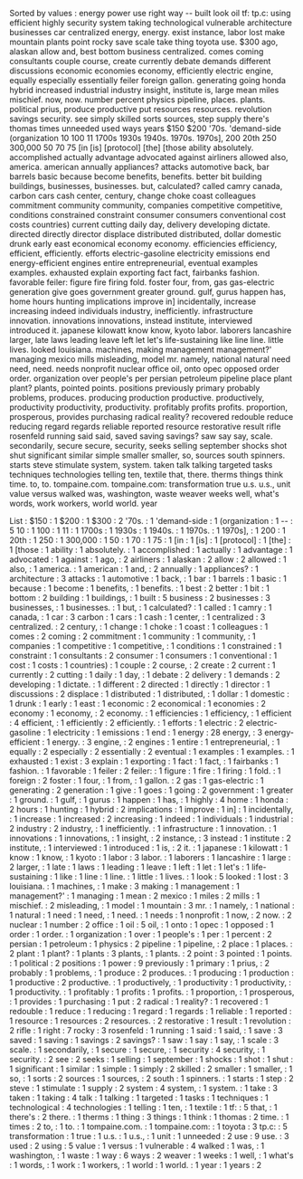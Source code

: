Sorted by values :
energy power use right way -- built look oil tf: tp.c: using efficient highly security system taking technological vulnerable architecture businesses car centralized energy, energy. exist instance, labor lost make mountain plants point rocky save scale take thing toyota use. $300 ago, alaskan allow and, best bottom business centralized. comes coming consultants couple course, create currently debate demands different discussions economic economies economy, efficiently electric engine, equally especially essentially feiler foreign gallon. generating going honda hybrid increased industrial industry insight, institute is, large mean miles mischief. now, now. number percent physics pipeline, places. plants. political prius, produce productive put resources resources. revolution savings security. see simply skilled sorts sources, step supply there's thomas times unneeded used ways years $150 $200 '70s. 'demand-side (organization 10 100 11 1700s 1930s 1940s. 1970s. 1970s], 200 20th 250 300,000 50 70 75 [in [is] [protocol] [the] [those ability absolutely. accomplished actually advantage advocated against airliners allowed also, america. american annually appliances? attacks automotive back, bar barrels basic because become benefits, benefits. better bit building buildings, businesses, businesses. but, calculated? called camry canada, carbon cars cash center, century, change choke coast colleagues commitment community community, companies competitive competitive, conditions constrained constraint consumer consumers conventional cost costs countries) current cutting daily day, delivery developing dictate. directed directly director displace distributed distributed, dollar domestic drunk early east economical economy economy. efficiencies efficiency, efficient, efficiently. efforts electric-gasoline electricity emissions end energy-efficient engines entire entrepreneurial, eventual examples examples. exhausted explain exporting fact fact, fairbanks fashion. favorable feiler: figure fire firing fold. foster four, from, gas gas-electric generation give goes government greater ground. gulf, gurus happen has, home hours hunting implications improve in] incidentally, increase increasing indeed individuals industry, inefficiently. infrastructure innovation. innovations innovations, instead institute, interviewed introduced it. japanese kilowatt know know, kyoto labor. laborers lancashire larger, late laws leading leave left let let's life-sustaining like line line. little lives. looked louisiana. machines, making management management?' managing mexico mills misleading, model mr. namely, national natural need need, need. needs nonprofit nuclear office oil, onto opec opposed order order. organization over people's per persian petroleum pipeline place plant plant? plants, pointed points. positions previously primary probably problems, produces. producing production productive. productively, productivity productivity, productivity. profitably profits profits. proportion, prosperous, provides purchasing radical reality? recovered redouble reduce reducing regard regards reliable reported resource restorative result rifle rosenfeld running said said, saved saving savings? saw say say, scale. secondarily, secure secure, security, seeks selling september shocks shot shut significant similar simple smaller smaller, so, sources south spinners. starts steve stimulate system, system. taken talk talking targeted tasks techniques technologies telling ten, textile that, there. therms things think time. to, to. tompaine.com. tompaine.com: transformation true u.s. u.s., unit value versus walked was, washington, waste weaver weeks well, what's words, work workers, world world. year 

List :
$150 : 1
$200 : 1
$300 : 2
'70s. : 1
'demand-side : 1
(organization : 1
-- : 5
10 : 1
100 : 1
11 : 1
1700s : 1
1930s : 1
1940s. : 1
1970s. : 1
1970s], : 1
200 : 1
20th : 1
250 : 1
300,000 : 1
50 : 1
70 : 1
75 : 1
[in : 1
[is] : 1
[protocol] : 1
[the] : 1
[those : 1
ability : 1
absolutely. : 1
accomplished : 1
actually : 1
advantage : 1
advocated : 1
against : 1
ago, : 2
airliners : 1
alaskan : 2
allow : 2
allowed : 1
also, : 1
america. : 1
american : 1
and, : 2
annually : 1
appliances? : 1
architecture : 3
attacks : 1
automotive : 1
back, : 1
bar : 1
barrels : 1
basic : 1
because : 1
become : 1
benefits, : 1
benefits. : 1
best : 2
better : 1
bit : 1
bottom : 2
building : 1
buildings, : 1
built : 5
business : 2
businesses : 3
businesses, : 1
businesses. : 1
but, : 1
calculated? : 1
called : 1
camry : 1
canada, : 1
car : 3
carbon : 1
cars : 1
cash : 1
center, : 1
centralized : 3
centralized. : 2
century, : 1
change : 1
choke : 1
coast : 1
colleagues : 1
comes : 2
coming : 2
commitment : 1
community : 1
community, : 1
companies : 1
competitive : 1
competitive, : 1
conditions : 1
constrained : 1
constraint : 1
consultants : 2
consumer : 1
consumers : 1
conventional : 1
cost : 1
costs : 1
countries) : 1
couple : 2
course, : 2
create : 2
current : 1
currently : 2
cutting : 1
daily : 1
day, : 1
debate : 2
delivery : 1
demands : 2
developing : 1
dictate. : 1
different : 2
directed : 1
directly : 1
director : 1
discussions : 2
displace : 1
distributed : 1
distributed, : 1
dollar : 1
domestic : 1
drunk : 1
early : 1
east : 1
economic : 2
economical : 1
economies : 2
economy : 1
economy, : 2
economy. : 1
efficiencies : 1
efficiency, : 1
efficient : 4
efficient, : 1
efficiently : 2
efficiently. : 1
efforts : 1
electric : 2
electric-gasoline : 1
electricity : 1
emissions : 1
end : 1
energy : 28
energy, : 3
energy-efficient : 1
energy. : 3
engine, : 2
engines : 1
entire : 1
entrepreneurial, : 1
equally : 2
especially : 2
essentially : 2
eventual : 1
examples : 1
examples. : 1
exhausted : 1
exist : 3
explain : 1
exporting : 1
fact : 1
fact, : 1
fairbanks : 1
fashion. : 1
favorable : 1
feiler : 2
feiler: : 1
figure : 1
fire : 1
firing : 1
fold. : 1
foreign : 2
foster : 1
four, : 1
from, : 1
gallon. : 2
gas : 1
gas-electric : 1
generating : 2
generation : 1
give : 1
goes : 1
going : 2
government : 1
greater : 1
ground. : 1
gulf, : 1
gurus : 1
happen : 1
has, : 1
highly : 4
home : 1
honda : 2
hours : 1
hunting : 1
hybrid : 2
implications : 1
improve : 1
in] : 1
incidentally, : 1
increase : 1
increased : 2
increasing : 1
indeed : 1
individuals : 1
industrial : 2
industry : 2
industry, : 1
inefficiently. : 1
infrastructure : 1
innovation. : 1
innovations : 1
innovations, : 1
insight, : 2
instance, : 3
instead : 1
institute : 2
institute, : 1
interviewed : 1
introduced : 1
is, : 2
it. : 1
japanese : 1
kilowatt : 1
know : 1
know, : 1
kyoto : 1
labor : 3
labor. : 1
laborers : 1
lancashire : 1
large : 2
larger, : 1
late : 1
laws : 1
leading : 1
leave : 1
left : 1
let : 1
let's : 1
life-sustaining : 1
like : 1
line : 1
line. : 1
little : 1
lives. : 1
look : 5
looked : 1
lost : 3
louisiana. : 1
machines, : 1
make : 3
making : 1
management : 1
management?' : 1
managing : 1
mean : 2
mexico : 1
miles : 2
mills : 1
mischief. : 2
misleading, : 1
model : 1
mountain : 3
mr. : 1
namely, : 1
national : 1
natural : 1
need : 1
need, : 1
need. : 1
needs : 1
nonprofit : 1
now, : 2
now. : 2
nuclear : 1
number : 2
office : 1
oil : 5
oil, : 1
onto : 1
opec : 1
opposed : 1
order : 1
order. : 1
organization : 1
over : 1
people's : 1
per : 1
percent : 2
persian : 1
petroleum : 1
physics : 2
pipeline : 1
pipeline, : 2
place : 1
places. : 2
plant : 1
plant? : 1
plants : 3
plants, : 1
plants. : 2
point : 3
pointed : 1
points. : 1
political : 2
positions : 1
power : 9
previously : 1
primary : 1
prius, : 2
probably : 1
problems, : 1
produce : 2
produces. : 1
producing : 1
production : 1
productive : 2
productive. : 1
productively, : 1
productivity : 1
productivity, : 1
productivity. : 1
profitably : 1
profits : 1
profits. : 1
proportion, : 1
prosperous, : 1
provides : 1
purchasing : 1
put : 2
radical : 1
reality? : 1
recovered : 1
redouble : 1
reduce : 1
reducing : 1
regard : 1
regards : 1
reliable : 1
reported : 1
resource : 1
resources : 2
resources. : 2
restorative : 1
result : 1
revolution : 2
rifle : 1
right : 7
rocky : 3
rosenfeld : 1
running : 1
said : 1
said, : 1
save : 3
saved : 1
saving : 1
savings : 2
savings? : 1
saw : 1
say : 1
say, : 1
scale : 3
scale. : 1
secondarily, : 1
secure : 1
secure, : 1
security : 4
security, : 1
security. : 2
see : 2
seeks : 1
selling : 1
september : 1
shocks : 1
shot : 1
shut : 1
significant : 1
similar : 1
simple : 1
simply : 2
skilled : 2
smaller : 1
smaller, : 1
so, : 1
sorts : 2
sources : 1
sources, : 2
south : 1
spinners. : 1
starts : 1
step : 2
steve : 1
stimulate : 1
supply : 2
system : 4
system, : 1
system. : 1
take : 3
taken : 1
taking : 4
talk : 1
talking : 1
targeted : 1
tasks : 1
techniques : 1
technological : 4
technologies : 1
telling : 1
ten, : 1
textile : 1
tf: : 5
that, : 1
there's : 2
there. : 1
therms : 1
thing : 3
things : 1
think : 1
thomas : 2
time. : 1
times : 2
to, : 1
to. : 1
tompaine.com. : 1
tompaine.com: : 1
toyota : 3
tp.c: : 5
transformation : 1
true : 1
u.s. : 1
u.s., : 1
unit : 1
unneeded : 2
use : 9
use. : 3
used : 2
using : 5
value : 1
versus : 1
vulnerable : 4
walked : 1
was, : 1
washington, : 1
waste : 1
way : 6
ways : 2
weaver : 1
weeks : 1
well, : 1
what's : 1
words, : 1
work : 1
workers, : 1
world : 1
world. : 1
year : 1
years : 2
